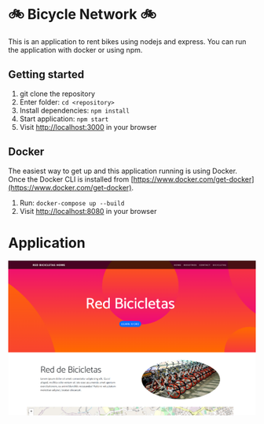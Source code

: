 # 🚲 Bicycle Network 🚲
This is an application to rent bikes using nodejs and express. You can run the application with  docker or using npm. 
## Getting started

1. git clone the repository
2. Enter folder: `cd <repository>`
4. Install dependencies: `npm install`
5. Start application: `npm start`
6. Visit [http://localhost:3000](http://localhost:3000) in your browser

## Docker

The easiest way to get up and this application running is using Docker. Once the Docker CLI is installed from [https://www.docker.com/get-docker](https://www.docker.com/get-docker).

1. Run: `docker-compose up --build`
2. Visit [http://localhost:8080](http://localhost:8080) in your browser

# Application

![image](public/images/website.png)